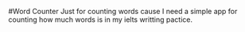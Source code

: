 #Word Counter
Just for counting words cause I need a simple app for counting how much words is in my ielts writting pactice.
